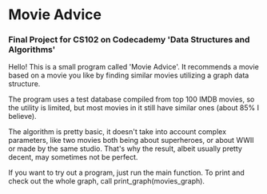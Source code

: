 <h1>Movie Advice</h1>
<h3>Final Project for CS102 on Codecademy 'Data Structures and Algorithms'</h3>

Hello! This is a small program called 'Movie Advice'.
It recommends a movie based on a movie you like by finding similar movies utilizing a graph data structure.

The program uses a test database compiled from top 100 IMDB movies, so the utility
is limited, but most movies in it still have similar ones (about 85% I believe).

The algorithm is pretty basic, it doesn't take into account complex parameters,
like two movies both being about superheroes, or about WWII or made by the same studio.
That's why the result, albeit usually pretty decent, may sometimes not be perfect.

If you want to try out a program, just run the main function. To print and check out 
the whole graph, call print_graph(movies_graph).
